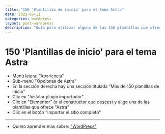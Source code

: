 ```yaml
---
title: "150 'Plantillas de inicio' para el tema Astra"
date: 2021-07-11
categories: wordpress
layout: post-wordpress
description: "Guía para utilizar alguna de las 150 plantillas que ofrece el tema 'Astra'."
---
```


# 150 'Plantillas de inicio' para el tema Astra
- Menú lateral "Apariencia"
- Sub-menú "Opciones de Astra"
- En la sección derecha hay una sección titulada "Más de 150 plantillas de inicio"
- Clic en "Instalar plugin importador"
- Clic en "Elementor" (o el constructor que desees) y elige una de las plantillas que ofrece "Astra"
- Clic en el botón "Importar el sitio completo"

***

- Quiero aprender más sobre: ["WordPress"](../00/wordpress)
